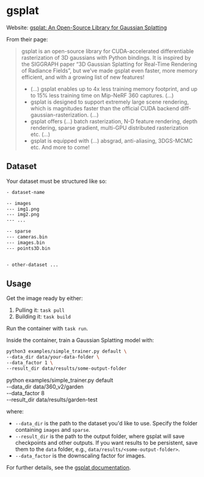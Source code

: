 # gsplat

Website: [gsplat: An Open-Source Library for Gaussian Splatting](https://github.com/nerfstudio-project/gsplat)

From their page:

> gsplat is an open-source library for CUDA-accelerated differentiable rasterization of 3D gaussians with Python bindings. It is inspired by the SIGGRAPH paper “3D Gaussian Splatting for Real-Time Rendering of Radiance Fields”, but we’ve made gsplat even faster, more memory efficient, and with a growing list of new features!
>
> - (...) gsplat enables up to 4x less training memory footprint, and up to 15% less training time on Mip-NeRF 360 captures. (...)
> - gsplat is designed to support extremely large scene rendering, which is magnitudes faster than the official CUDA backend diff-gaussian-rasterization. (...)
> - gsplat offers (...) batch rasterization, N-D feature rendering, depth rendering, sparse gradient, multi-GPU distributed rasterization etc. (...)
> - gsplat is equipped with (...) absgrad, anti-aliasing, 3DGS-MCMC etc. And more to come!

## Dataset

Your dataset must be structured like so:

```txt
- dataset-name

-- images
--- img1.png
--- img2.png
--- ...

-- sparse
--- cameras.bin
--- images.bin
--- points3D.bin


- other-dataset ...
```

## Usage

Get the image ready by either:

1. Pulling it: `task pull`
2. Building it: `task build`

Run the container with `task run`.

Inside the container, train a Gaussian Splatting model with:

```sh
python3 examples/simple_trainer.py default \
--data_dir data/your-data-folder \
--data_factor 1 \
--result_dir data/results/some-output-folder
```

python examples/simple_trainer.py default \
--data_dir data/360_v2/garden \
--data_factor 8 \
--result_dir data/results/garden-test

where:

- `--data_dir` is the path to the dataset you'd like to use. Specify the folder containing `images` and `sparse`.
- `--result_dir` is the path to the output folder, where gsplat will save checkpoints and other outputs. If you want results to be persistent, save them to the `data` folder, e.g., `data/results/<some-output-folder>`.
- `--data_factor` is the downscaling factor for images.

For further details, see the [gsplat documentation](https://docs.gsplat.studio/main/).
